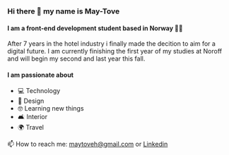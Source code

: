 ### Hi there 👋 my name is May-Tove 
#### I am a front-end development student based in Norway :woman_technologist:

After 7 years in the hotel industry i finally made the decition to aim for a digital future. I am currently finishing the first year of my studies at Noroff and will begin my second and last year this fall.

#### I am passionate about
- :computer: Technology
- :art: Design
- :nerd_face: Learning new things
- :couch_and_lamp: Interior
- :earth_africa: Travel

📫 How to reach me: maytoveh@gmail.com or [Linkedin](https://www.linkedin.com/in/may-tove-hovdal-24b406153/)

<!--
**May-Tove/May-Tove** is a ✨ _special_ ✨ repository because its `README.md` (this file) appears on your GitHub profile.

Here are some ideas to get you started:

- 🔭 I’m currently 
- 🌱 I’m currently learning ...
- 👯 I’m looking to collaborate on ...
- 🤔 I’m looking for help with ...
- 💬 Ask me about ...
- 📫 How to reach me: 

-->
